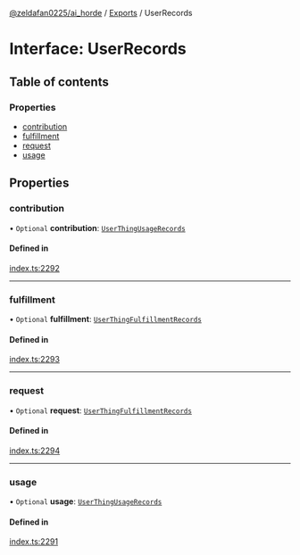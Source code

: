 [@zeldafan0225/ai_horde](../README.md) / [Exports](../modules.md) / UserRecords

# Interface: UserRecords

## Table of contents

### Properties

- [contribution](UserRecords.md#contribution)
- [fulfillment](UserRecords.md#fulfillment)
- [request](UserRecords.md#request)
- [usage](UserRecords.md#usage)

## Properties

### contribution

• `Optional` **contribution**: [`UserThingUsageRecords`](UserThingUsageRecords.md)

#### Defined in

[index.ts:2292](https://github.com/ZeldaFan0225/ai_horde/blob/a3ac80c/index.ts#L2292)

___

### fulfillment

• `Optional` **fulfillment**: [`UserThingFulfillmentRecords`](UserThingFulfillmentRecords.md)

#### Defined in

[index.ts:2293](https://github.com/ZeldaFan0225/ai_horde/blob/a3ac80c/index.ts#L2293)

___

### request

• `Optional` **request**: [`UserThingFulfillmentRecords`](UserThingFulfillmentRecords.md)

#### Defined in

[index.ts:2294](https://github.com/ZeldaFan0225/ai_horde/blob/a3ac80c/index.ts#L2294)

___

### usage

• `Optional` **usage**: [`UserThingUsageRecords`](UserThingUsageRecords.md)

#### Defined in

[index.ts:2291](https://github.com/ZeldaFan0225/ai_horde/blob/a3ac80c/index.ts#L2291)
